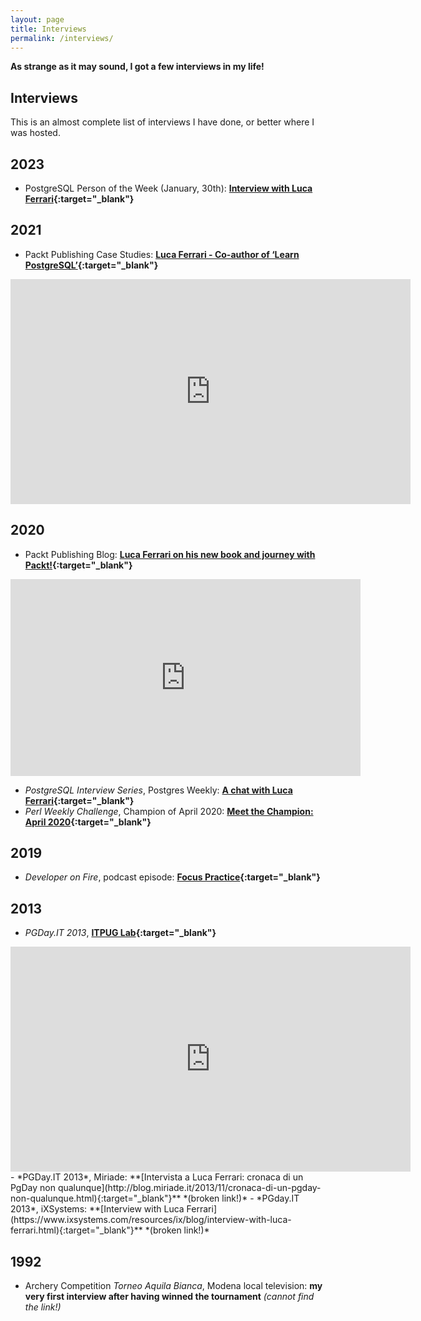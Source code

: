 ```yaml
---
layout: page
title: Interviews
permalink: /interviews/
---
```


**As strange as it may sound, I got a few interviews in my life!**

Interviews
---

This is an almost complete list of interviews I have done, or better where I was hosted.

## 2023
- PostgreSQL Person of the Week (January, 30th): **[Interview with Luca Ferrari](https://postgresql.life/post/luca_ferrari/){:target="_blank"}**

## 2021
- Packt Publishing Case Studies: **[Luca Ferrari - Co-author of ‘Learn PostgreSQL’](https://authors.packtpub.com/luca-ferrari-case-study/){:target="_blank"}**

<center>
<iframe title="vimeo-player" src="https://player.vimeo.com/video/617935973?h=722f4f7916" width="640" height="360" frameborder="0" allowfullscreen></iframe>
</center>

## 2020
- Packt Publishing Blog: **[Luca Ferrari on his new book and journey with Packt!](https://authors.packtpub.com/luca-ferrari-on-his-new-book-and-journey-with-packt/){:target="_blank"}**

<center>
<iframe width="560" height="315" src="https://www.youtube.com/embed/3h47-J0rro4" frameborder="0" allow="accelerometer; autoplay; clipboard-write; encrypted-media; gyroscope; picture-in-picture" allowfullscreen></iframe>
</center>


- *PostgreSQL Interview Series*, Postgres Weekly: **[A chat with Luca Ferrari](https://superhighway.dev/luca-ferrari-interview){:target="_blank"}**
- *Perl Weekly Challenge*, Champion of April 2020: **[Meet the Champion: April 2020](https://perlweeklychallenge.org/blog/meet-the-champion-2020-04/){:target="_blank"}**


## 2019
- *Developer on Fire*, podcast episode: **[Focus Practice](https://developeronfire.com/podcast/episode-449-luca-ferrari-focused-practice){:target="_blank"}**

## 2013
- *PGDay.IT 2013*, **[ITPUG Lab](https://vimeo.com/82178862){:target="_blank"}**

<center>
<iframe src="https://player.vimeo.com/video/82178862" width="640" height="360" frameborder="0" allow="autoplay; fullscreen" allowfullscreen></iframe>
</center>
- *PGDay.IT 2013*, Miriade: **[Intervista a Luca Ferrari: cronaca di un PgDay non qualunque](http://blog.miriade.it/2013/11/cronaca-di-un-pgday-non-qualunque.html){:target="_blank"}** *(broken link!)*
- *PGday.IT 2013*, iXSystems: **[Interview with Luca Ferrari](https://www.ixsystems.com/resources/ix/blog/interview-with-luca-ferrari.html){:target="_blank"}** *(broken link!)*

## 1992
- Archery Competition *Torneo Aquila Bianca*, Modena local television: **my very first interview after having winned the tournament** *(cannot find the link!)*
